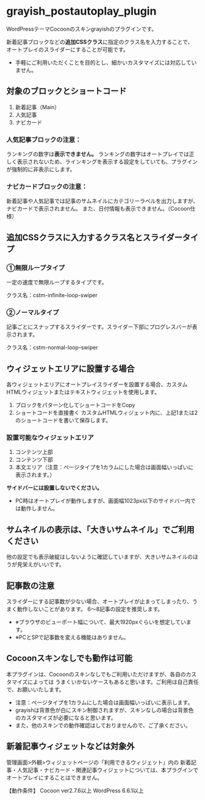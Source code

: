 # grayish_postautoplay_plugin

WordPressテーマCocoonのスキンgrayishのプラグインです。

新着記事ブロックなどの**追加CSSクラス**に指定のクラス名を入力することで、
オートプレイのスライダーにすることが可能です。
- 手軽にご利用いただくことを目的とし、細かいカスタマイズには対応していません。

## 対象のブロックとショートコード
1. 新着記事（Main）
2. 人気記事
3. ナビカード

### 人気記事ブロックの注意：
ランキングの数字は**表示できません。**
ランキングの数字はオートプレイでは正しく表示されないため、ラインキングを表示する設定をしていても、プラグインが強制的に非表示にします。

### ナビカードブロックの注意：
新着記事や人気記事では記事のサムネイルにカテゴリーラベルを出力しますが、ナビカードで表示されません。
また、日付情報も表示できません。（Cocoon仕様）

## 追加CSSクラスに入力するクラス名とスライダータイプ
### ①無限ループタイプ
一定の速度で無限ループするタイプです。

クラス名：cstm-infinite-loop-swiper

### ②ノーマルタイプ
記事ごとにスナップするスライダーです。スライダー下部にプログレスバーが表示されます。

クラス名：cstm-normal-loop-swiper


## ウィジェットエリアに設置する場合
各ウィジェットエリアにオートプレイスライダーを設置する場合、カスタムHTMLウィジェットまたはテキストウィジェットを使用します。
1. ブロックをパターン化してショートコードをCopy
2. ショートコードを直接書く
カスタムHTMLウィジェット内に、上記1または2のショートコードを書いて保存します。

### 設置可能なウィジェットエリア
1. コンテンツ上部
2. コンテンツ下部
3. 本文エリア（注意：ページタイプを1カラムにした場合は画面幅いっぱいに表示されます。）

**サイドバーには設置しないでください。** 
- PC時はオートプレイが動作しますが、画面幅1023px以下のサイドバー内では動作しません。

## サムネイルの表示は、「大きいサムネイル」でご利用ください
他の設定でも表示破綻はしないように確認していますが、大きいサムネイルのほうが見栄えがいいです。

## 記事数の注意
スライダーにする記事数が少ない場合、オートプレイが止まってしまったり、うまく動作しないことがあります。
6〜8記事の設定を推奨します。
- ※ブラウザのビューポート幅について、最大1920pxぐらいを想定しています。
- ※PCとSPで記事数を変える機能はありません。


## Cocoonスキンなしでも動作は可能
本プラグインは、Cocoonのスキンなしでもご利用いただけますが、各自のカスタマイズによっては
うまくいかないケースもあると思います。ご利用は自己責任で、お願いいたします。

- 注意：ページタイプを1カラムにした場合は画面幅いっぱいに表示します。
- grayishは背景色が白にスキン制御されますが、スキンなしの場合は背景色のカスタマイズが必要になると思います。
- また、他のスキンでの動作確認はしておりませんので、ご了承ください。

## 新着記事ウィジェットなどは対象外
管理画面>外観>ウィジェットページの「利用できるウィジェット」内の
新着記事・人気記事・ナビカード・関連記事ウィジェットについては、本プラグインでオートプレイにすることはできません。

【動作条件】
Cocoon ver2.7.6以上
WordPress 6.6.1以上